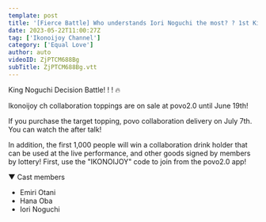 ```yaml
---
template: post
title: '[Fierce Battle] Who understands Iori Noguchi the most? ? 1st King Noguchi👑👑'
date: 2023-05-22T11:00:27Z
tag: ['Ikonoijoy Channel']
category: ['Equal Love']
author: auto 
videoID: ZjPTCM688Bg
subTitle: ZjPTCM688Bg.vtt
---
```

King Noguchi Decision Battle! ! ! 🔥

Ikonoijoy ch collaboration toppings are on sale at povo2.0 until June 19th!

If you purchase the target topping, povo collaboration delivery on July 7th. You can watch the after talk!

In addition, the first 1,000 people will win a collaboration drink holder that can be used at the live performance, and other goods signed by members by lottery! First, use the "IKONOIJOY" code to join from the povo2.0 app!

▼ Cast members

- Emiri Otani
- Hana Oba
- Iori Noguchi
